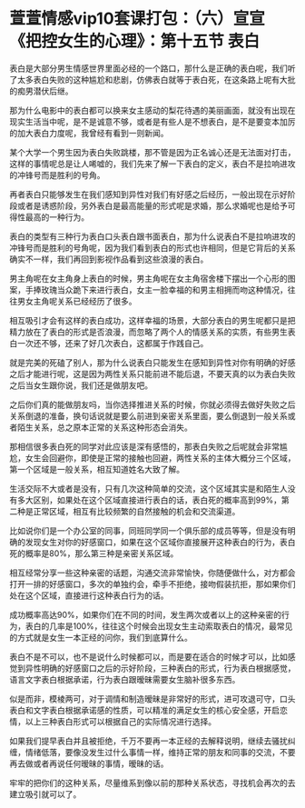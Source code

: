 # 萱萱情感vip10套课打包：（六）宣宣《把控女生的心理》：第十五节 表白

表白是大部分男生情感世界里面必经的一个路口，那什么是正确的表白呢，我们听了太多表白失败的这种尴尬和悲剧，仿佛表白就等于表白死，在这条路上呢有大批的痴男潜伏后继。

那为什么电影中的表白都可以换来女主感动的梨花待遇的美丽画面，就没有出现在现实生活当中呢，是不是诚意不够，或者是有些人是不想表白，是不是要变本加厉的加大表白力度呢，我曾经有看到一则新闻。

某个大学一个男生因为表白失败跳楼，那不管是因为正名诚心还是无法面对打击，这样的事情呢总是让人唏嘘的，我们先来了解一下表白的定义，表白不是拉响进攻的冲锋号而是胜利的号角。

再者表白只能够发生在我们感知到异性对我们有好感之后经历，一般出现在示好阶段或者是诱惑阶段，另外表白是最高能量的形式呢是求婚，那么求婚呢也是给予可得性最高的一种行为。

表白的类型有三种行为表白口头表白跟书面表白，那为什么说表白不是拉响进攻的冲锋号而是胜利的号角呢，因为我们看到表白的形式也许相同，但是它背后的关系确实不一样，我们再回到影视作品看到这些浪漫的表白。

男主角呢在女主角身上表白的时候，男主角呢在女主角宿舍楼下摆出一个心形的图案，手捧玫瑰当众跪下来进行表白，女主一脸幸福的和男主相拥而吻这种情况，往往男女主角呢关系已经经历了很多。

相互吸引才会有这样的表白成功，这样幸福的场景，大部分表白的男生呢都只是把精力放在了表白的形式是否浪漫，而忽略了两个人的情感关系的实质，有些男生表白一次还不够，还来了好几次表白，这都属于作践自己。

就是完美的死磕了别人，那为什么说表白只能发生在感知到异性对你有明确的好感之后才能进行呢，这是因为两性关系只能前进不能后退，不要天真的以为表白失败之后当女生跟你说，我们还是做朋友吧。

之后你们真的能做朋友吗，当你选择推进关系的时候，你就必须得去做好失败之后关系倒退的准备，换句话说就是要么前进到亲密关系里面，要么倒退到一般关系或者陌生关系，总之原本正常的关系这种形态会消失。

那相信很多表白死的同学对此应该是深有感悟的，那表白失败之后呢就会非常尴尬，女生会回避你，即使是正常的接触也回避，两性关系的主体大概分三个区域，第一个区域是一般关系，相互知道姓名大致了解。

生活交际不大或者是没有，只有几次这种简单的交流，这个区域其实是和陌生人没有多大区别，如果处在这个区域直接进行表白的话，表白死的概率高到99%，第二种是正常区域，相互有比较频繁的自然接触的机会和交流渠道。

比如说你们是一个办公室的同事，同班同学同一个俱乐部的成员等等，但是没有明确的发现女生对你的好感窗口，如果在这个区域你直接展开这种表白的行为，表白死的概率是80%，那么第三种是亲密关系区域。

相互经常分享一些这种亲密的话题，沟通交流非常愉快，你随便做什么，对方都会打开一排的好感窗口，多次的单独约会，牵手不拒绝，接吻假装抗拒，那如果你们处在这个区域，直接进行这种表白行为的话。

成功概率高达90%，如果你们在不同的时间，发生两次或者以上的这种亲密的行为，表白的几率是100%，往往这个时候会出现女生主动索取表白的情况，最常见的方式就是女生一本正经的问你，我们到底算什么。

表白不是不可以，也不是说什么时候都可以，而是要在适合的时候才可以，比如感觉到异性明确的好感窗口之后的示好阶段，三种表白的形式，行为表白根据感觉，语言文字表白根据承诺，行为表白跟暧昧需要女生脑补很多东西。

似是而非，模棱两可，对于调情和制造暧昧是非常好的形式，进可攻退可守，口头表白和文字表白根据承诺感的性质，可以精准的满足女生的核心安全感，开启恋情，以上三种表白形式可以根据自己的实际情况进行选择。

如果我们提早表白并且被拒绝，千万不要再一本正经的去解释说明，继续去骚扰纠缠，情绪低落，要像没发生过什么事情一样，维持正常的朋友和同事的交流，不要再去做或者再说任何暧昧的事情，暧昧的话。

牢牢的把你们的这种关系，尽量维系到像以前的那种关系状态，寻找机会再次的去建立吸引就可以了。